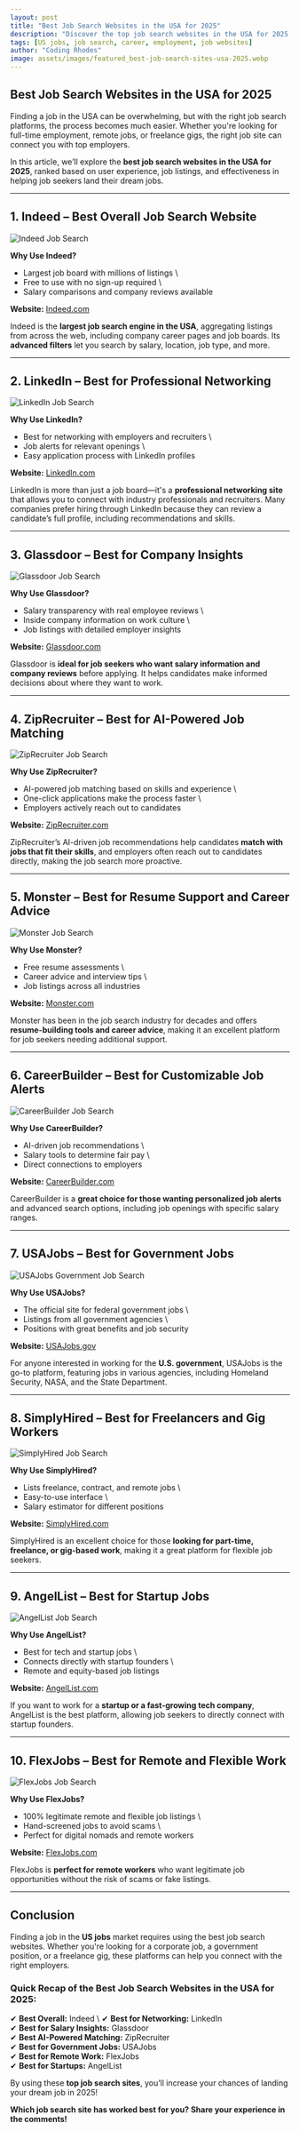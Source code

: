 ```yaml
---
layout: post
title: "Best Job Search Websites in the USA for 2025"
description: "Discover the top job search websites in the USA for 2025. Find the best platforms to land your dream job in the competitive US jobs market."
tags: [US jobs, job search, career, employment, job websites]
author: "Coding Rhodes"
image: assets/images/featured_best-job-search-sites-usa-2025.webp
---
```


## Best Job Search Websites in the USA for 2025

Finding a job in the USA can be overwhelming, but with the right job search platforms, the process becomes much easier. Whether you're looking for full-time employment, remote jobs, or freelance gigs, the right job site can connect you with top employers.

In this article, we’ll explore the **best job search websites in the USA for 2025**, ranked based on user experience, job listings, and effectiveness in helping job seekers land their dream jobs.

---

## 1. Indeed – Best Overall Job Search Website

![Indeed Job Search](https://upload.wikimedia.org/wikipedia/commons/thumb/3/3d/Indeed_logo.svg/1200px-Indeed_logo.svg.png)

**Why Use Indeed?**
- Largest job board with millions of listings \
- Free to use with no sign-up required \
- Salary comparisons and company reviews available

**Website:** [Indeed.com](https://www.indeed.com)

Indeed is the **largest job search engine in the USA**, aggregating listings from across the web, including company career pages and job boards. Its **advanced filters** let you search by salary, location, job type, and more.

---

## 2. LinkedIn – Best for Professional Networking

![LinkedIn Job Search](https://upload.wikimedia.org/wikipedia/commons/c/ca/LinkedIn_logo_initials.png)

**Why Use LinkedIn?**
- Best for networking with employers and recruiters \
- Job alerts for relevant openings \
- Easy application process with LinkedIn profiles

**Website:** [LinkedIn.com](https://www.linkedin.com/jobs/)

LinkedIn is more than just a job board—it's a **professional networking site** that allows you to connect with industry professionals and recruiters. Many companies prefer hiring through LinkedIn because they can review a candidate’s full profile, including recommendations and skills.

---

## 3. Glassdoor – Best for Company Insights

![Glassdoor Job Search](https://upload.wikimedia.org/wikipedia/commons/thumb/3/3b/Glassdoor_logo.svg/1200px-Glassdoor_logo.svg.png)

**Why Use Glassdoor?**
- Salary transparency with real employee reviews \
- Inside company information on work culture \
- Job listings with detailed employer insights

**Website:** [Glassdoor.com](https://www.glassdoor.com)

Glassdoor is **ideal for job seekers who want salary information and company reviews** before applying. It helps candidates make informed decisions about where they want to work.

---

## 4. ZipRecruiter – Best for AI-Powered Job Matching

![ZipRecruiter Job Search](https://upload.wikimedia.org/wikipedia/commons/3/35/ZipRecruiter_logo.png)

**Why Use ZipRecruiter?**
- AI-powered job matching based on skills and experience \
- One-click applications make the process faster \
- Employers actively reach out to candidates 

**Website:** [ZipRecruiter.com](https://www.ziprecruiter.com)

ZipRecruiter’s AI-driven job recommendations help candidates **match with jobs that fit their skills**, and employers often reach out to candidates directly, making the job search more proactive.

---

## 5. Monster – Best for Resume Support and Career Advice

![Monster Job Search](https://upload.wikimedia.org/wikipedia/commons/2/20/Monster_logo.png)

**Why Use Monster?**
- Free resume assessments \
- Career advice and interview tips \
- Job listings across all industries 

**Website:** [Monster.com](https://www.monster.com)

Monster has been in the job search industry for decades and offers **resume-building tools and career advice**, making it an excellent platform for job seekers needing additional support.

---

## 6. CareerBuilder – Best for Customizable Job Alerts

![CareerBuilder Job Search](https://upload.wikimedia.org/wikipedia/commons/d/db/Careerbuilder-logo.png)

**Why Use CareerBuilder?**
- AI-driven job recommendations \
- Salary tools to determine fair pay \
- Direct connections to employers 

**Website:** [CareerBuilder.com](https://www.careerbuilder.com)

CareerBuilder is a **great choice for those wanting personalized job alerts** and advanced search options, including job openings with specific salary ranges.

---

## 7. USAJobs – Best for Government Jobs

![USAJobs Government Job Search](https://upload.wikimedia.org/wikipedia/commons/b/bb/USAJobs_Logo.png)

**Why Use USAJobs?**
- The official site for federal government jobs \
- Listings from all government agencies \
- Positions with great benefits and job security 

**Website:** [USAJobs.gov](https://www.usajobs.gov)

For anyone interested in working for the **U.S. government**, USAJobs is the go-to platform, featuring jobs in various agencies, including Homeland Security, NASA, and the State Department.

---

## 8. SimplyHired – Best for Freelancers and Gig Workers

![SimplyHired Job Search](https://upload.wikimedia.org/wikipedia/commons/3/3c/SimplyHired_logo.png)

**Why Use SimplyHired?**
- Lists freelance, contract, and remote jobs \
- Easy-to-use interface \
- Salary estimator for different positions 

**Website:** [SimplyHired.com](https://www.simplyhired.com)

SimplyHired is an excellent choice for those **looking for part-time, freelance, or gig-based work**, making it a great platform for flexible job seekers.

---

## 9. AngelList – Best for Startup Jobs

![AngelList Job Search](https://upload.wikimedia.org/wikipedia/commons/5/52/AngelList_logo.png)

**Why Use AngelList?**
- Best for tech and startup jobs \
- Connects directly with startup founders \
- Remote and equity-based job listings 

**Website:** [AngelList.com](https://angel.co/jobs)

If you want to work for a **startup or a fast-growing tech company**, AngelList is the best platform, allowing job seekers to directly connect with startup founders.

---

## 10. FlexJobs – Best for Remote and Flexible Work

![FlexJobs Job Search](https://upload.wikimedia.org/wikipedia/commons/a/a3/Flexjobs-logo.png)

**Why Use FlexJobs?**
- 100% legitimate remote and flexible job listings \
- Hand-screened jobs to avoid scams \
- Perfect for digital nomads and remote workers 

**Website:** [FlexJobs.com](https://www.flexjobs.com)

FlexJobs is **perfect for remote workers** who want legitimate job opportunities without the risk of scams or fake listings.

---

## Conclusion

Finding a job in the **US jobs** market requires using the best job search websites. Whether you're looking for a corporate job, a government position, or a freelance gig, these platforms can help you connect with the right employers.

### **Quick Recap of the Best Job Search Websites in the USA for 2025:**
✔ **Best Overall:** Indeed \ 
✔ **Best for Networking:** LinkedIn \
✔ **Best for Salary Insights:** Glassdoor \
✔ **Best AI-Powered Matching:** ZipRecruiter \
✔ **Best for Government Jobs:** USAJobs \
✔ **Best for Remote Work:** FlexJobs \
✔ **Best for Startups:** AngelList 

By using these **top job search sites**, you’ll increase your chances of landing your dream job in 2025!

**Which job search site has worked best for you? Share your experience in the comments!**
